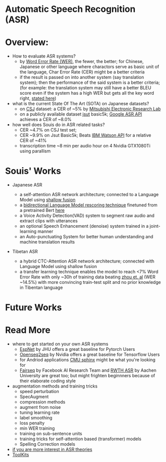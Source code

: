 # Automatic Speech Recognition (ASR)

# Overview:
- How to evaluate ASR systems?
  - by [Word Error Rate (WER)](en.wikipedia.org/wiki/Word_error_rate), the fewer, the better; for Chinese, Japanese or other language where charactors serve as basic unit of the language, Char Error Rate (CER) might be a better criteria
  - if the result is passed on into another system (say translation system); then the performance of the said system is a better criteria; (for example: the translation system may still have a better BLEU score even if the system has a high WER but gets all the key word right, [stated here](https://www.microsoft.com/en-us/research/publication/why-word-error-rate-is-not-a-good-metric-for-speech-recognizer-training-for-the-speech-translation-task/))
- what is the current State Of The Art (SOTA) on Japanese datasets?
  - on [CSJ](https://pj.ninjal.ac.jp/corpus_center/csj/document.html) dataset: a CER of ~5% by [Mitsubishi Electronic Research Lab](https://www.merl.com/)
  - on a publicly available dataset [jsut](https://sites.google.com/site/shinnosuketakamichi/publication/jsut) basic5k; [Google ASR API](https://cloud.google.com/speech-to-text/) achieves a CER of ~8.0%
- how well does Souis do in ASR related tasks?
  - CER ~4.7% on CSJ test set;
  - CER ~9.9% on Jsut Basic5k; Beats [IBM Watson API](https://www.ibm.com/watson/services/speech-to-text/) for a relative CER of ~41%
  - transcription time ~8 min per audio hour on 4 Nvidia GTX1080Ti using parallism

# Souis' Works
- Japanese ASR
  - a self-attention ASR network architecture; connected to a Language Model using [shallow fusion](https://arxiv.org/abs/1712.01996
)
  - a [bidirectional Language Model rescoring technique](https://arxiv.org/abs/1905.06655) finetuned from a pretrained Bert [here](http://nlp.ist.i.kyoto-u.ac.jp/index.php?BERT日本語Pretrainedモデル)
  - a Voice Activity Detection(VAD) system to segment raw audio and extract clips with utterances
  - an optional Speech Enhancement (denoise) system trained in a joint-learning manner  
  - an Auto-punctuating System for better human understanding and machine translation results

- Tibetan ASR
  - a hybrid CTC-Attention ASR network architecture; connected with Language Model using shallow fusion
  - a transfer learning technique enables the model to reach <7% Word Error Rate with only ~30h of training data beating [zhou et. al](http://tcci.ccf.org.cn/conference/2017/papers/106.pdf) (WER ~14.5%) with more convincing train-test split and no prior knowledge in Tibentan language 

# Future Works

# Read More
- where to get started on your own ASR systems
  - [EspNet](https://github.com/espnet/espnet) by JHU offers a great baseline for Pytorch Users
  - [Openseq2seq](https://github.com/NVIDIA/OpenSeq2Seq) by Nvidia offers a great baseline for Tensorflow Users
  - for Andriod applications [CMU sphinx](https://cmusphinx.github.io/) might be what you're looking for
  - [Fairseq](https://github.com/pytorch/fairseq) by Facebook AI Research Team and [RWTH ASR](https://www-i6.informatik.rwth-aachen.de/rwth-asr/) by Aachen University are great too; but might frighten beginnners because of their elaborate coding style
- augmentation methods and training tricks
  - speed perturbation
  - SpecAugment
  - compression methods
  - augment from noise
  - tuning learning rate
  - label smoothing
  - loss penalty
  - min WER training
  - training on sub-sentence units
  - training tricks for self-attention based (transformer) models
  - Spelling Correction models
- [if you are more interest in ASR theories](CTC.md)
- [ToolKits](tools.md)

